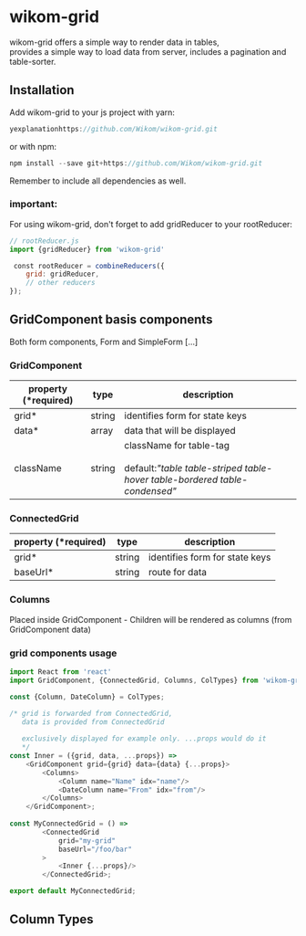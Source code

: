 # wikom-grid

wikom-grid offers a simple way to render data in tables,  
provides a simple way to load data from server, includes a pagination and table-sorter.


## Installation

Add wikom-grid to your js project with yarn:

```javascript
yexplanationhttps://github.com/Wikom/wikom-grid.git
```

or with npm:
```javascript
npm install --save git+https://github.com/Wikom/wikom-grid.git
```
Remember to include all dependencies as well. 

### important:
For using wikom-grid,
 don't forget to add gridReducer to your rootReducer:

```javascript
// rootReducer.js
import {gridReducer} from 'wikom-grid'

 const rootReducer = combineReducers({
    grid: gridReducer,
    // other reducers
});
```

## GridComponent basis components
Both form components, Form and SimpleForm [...]

### GridComponent

| property (*required)| type | description |
|---|---|---|
| grid* | string | identifies form for state keys |
| data* | array | data that will be displayed |
| className | string | className for table-tag <br/> <br/>default:*"table table-striped table-hover table-bordered table-condensed"* |

### ConnectedGrid

| property (*required)| type | description |
|---|---|---|
| grid* | string | identifies form for state keys |
| baseUrl* | string | route for data |

### Columns
Placed inside GridComponent - Children will be rendered as columns (from GridComponent data)

### grid components usage

```javascript
import React from 'react'
import GridComponent, {ConnectedGrid, Columns, ColTypes} from 'wikom-grid'

const {Column, DateColumn} = ColTypes;

/* grid is forwarded from ConnectedGrid,
   data is provided from ConnectedGrid 
   
   exclusively displayed for example only. ...props would do it
   */
const Inner = ({grid, data, ...props}) =>
    <GridComponent grid={grid} data={data} {...props}>
        <Columns>
            <Column name="Name" idx="name"/>
            <DateColumn name="From" idx="from"/>
        </Columns>
    </GridComponent>;
    
const MyConnectedGrid = () =>
        <ConnectedGrid
            grid="my-grid"
            baseUrl="/foo/bar"
        >
            <Inner {...props}/>
        </ConnectedGrid>;

export default MyConnectedGrid;
```

## Column Types